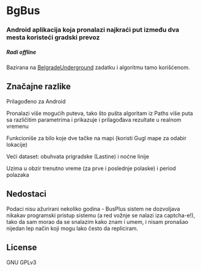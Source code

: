 # BgBus
### Android aplikacija koja pronalazi najkraći put između dva mesta koristeći gradski prevoz
##### Radi offline

Bazirana na [BelgradeUnderground](https://github.com/luq-0/BelgradeUnderground) zadatku i algoritmu tamo korišćenom.

## Značajne razlike

Prilagođeno za Android

Pronalazi više mogućih puteva, tako što pušta algoritam iz Paths više puta sa različitim parametrima i prikazuje i prilagođava rezultate u realnom vremenu

Funkcioniše za bilo koje dve tačke na mapi (koristi Gugl mape za odabir lokacije)

Veći dataset: obuhvata prigradske (Lastine) i noćne linije

Uzima u obzir trenutno vreme (za prve i poslednje polaske) i period polazaka


## Nedostaci

Podaci nisu ažurirani nekoliko godina - BusPlus sistem ne dozvoljava nikakav programski pristup sistemu (a red vožnje se nalazi iza captcha-e!), tako da sam morao da se snalazim kako znam i umem, i nisam pronašao nijedan lep način koji mogu lako često da repliciram.

## License

GNU GPLv3
